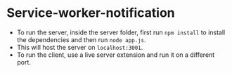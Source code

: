# Service-worker-notification

- To run the server, inside the server folder, first run `npm install` to install the dependencies and then run `node app.js`. 
- This will host the server on `localhost:3001`.
- To run the client, use a live server extension and run it on a different port.
